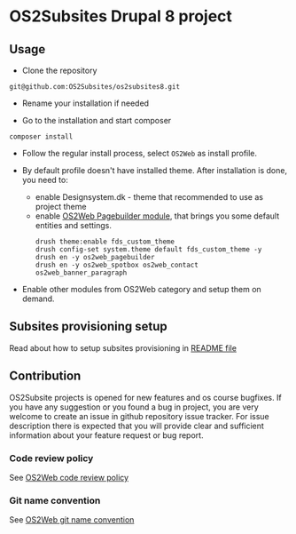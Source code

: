 # OS2Subsites Drupal 8 project

## Usage

* Clone the repository

```
git@github.com:OS2Subsites/os2subsites8.git
```
* Rename your installation if needed

* Go to the installation and start composer

```
composer install
```

* Follow the regular install process, select ```OS2Web``` as install profile.

* By default profile doesn't have installed theme. After installation is done,
 you need to:
    * enable Designsystem.dk - theme that recommended to use as project theme
    * enable [OS2Web Pagebuilder module](https://github.com/OS2web/os2web_pagebuilder),
     that brings you some default entities and settings.
        ```
        drush theme:enable fds_custom_theme
        drush config-set system.theme default fds_custom_theme -y
        drush en -y os2web_pagebuilder
        drush en -y os2web_spotbox os2web_contact os2web_banner_paragraph
        ```
* Enable other modules from OS2Web category and setup them on demand.

## Subsites provisioning setup

Read about how to setup subsites provisioning in [README file](https://github.com/bellcom/os2subsite_provision)

## Contribution

OS2Subsite projects is opened for new features and os course bugfixes.
If you have any suggestion or you found a bug in project, you are very welcome
to create an issue in github repository issue tracker.
For issue description there is expected that you will provide clear and
sufficient information about your feature request or bug report.

### Code review policy
See [OS2Web code review policy](https://github.com/OS2Web/docs#code-review)

### Git name convention
See [OS2Web git name convention](https://github.com/OS2Web/docs#git-guideline)
